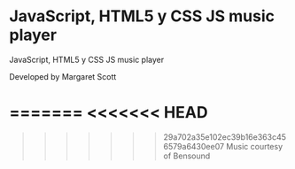 # JavaScript, HTML5 y CSS JS music player
 JavaScript, HTML5 y CSS JS music player



Developed by Margaret Scott

=======
<<<<<<< HEAD
=======

>>>>>>> 29a702a35e102ec39b16e363c456579a6430ee07
Music courtesy of Bensound
